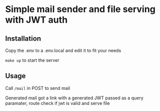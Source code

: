 # Simple mail sender and file serving with JWT auth 

## Installation 
Copy the .env to a .env.local and edit it to fit your needs

`make up` to start the server

## Usage
Call `/mail` in POST to send mail

Generated mail got a link with a generated JWT passed as a query paramater, route check if jwt is valid and serve file
